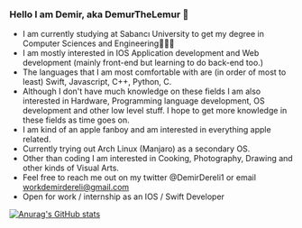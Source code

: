 ### Hello I am Demir, aka DemurTheLemur 👋
- I am currently studying at Sabancı University to get my degree in Computer Sciences and Engineering👨🏻‍💻
- I am mostly interested in IOS Application development and Web development (mainly front-end but learning to do back-end too.)
- The languages that I am most comfortable with are (in order of most to least) Swift, Javascript, C++, Python, C. 
- Although I don't have much knowledge on these fields I am also interested in Hardware, Programming language development, OS development and other low level stuff. I hope to get more knowledge in these fields as time goes on.
- I am kind of an apple fanboy and am interested in everything apple related.
- Currently trying out Arch Linux (Manjaro) as a secondary OS.
- Other than coding I am interested in Cooking, Photography, Drawing and other kinds of Visual Arts.
- Feel free to reach me out on my twitter @DemirDereli1 or email workdemirdereli@gmail.com
- Open for work / internship as an IOS / Swift Developer

[![Anurag's GitHub stats](https://github-readme-stats.vercel.app/api?username=demurthelemur)](https://github.com/anuraghazra/github-readme-stats&show_icons=true&theme=radical)


<!--
**demurthelemur/demurthelemur** is a ✨ _special_ ✨ repository because its `README.md` (this file) appears on your GitHub profile.

Here are some ideas to get you started:

- 🔭 I’m currently working on ...
- 🌱 I’m currently learning ...
- 👯 I’m looking to collaborate on ...
- 🤔 I’m looking for help with ...
- 💬 Ask me about ...
- 📫 How to reach me: ...
- 😄 Pronouns: ...
- ⚡ Fun fact: ...
-->
